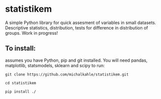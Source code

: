 # statistikem

A simple Python library for quick assesment of variables in small datasets. 
Descriptive statistics, distribution, tests for difference in distribution of groups.
Work in progress!

## To install:
assumes you have Python, pip and git installed. You will need pandas, matplotlib, statsmodels, sklearn and scipy to run:

`git clone https://github.com/michalkahle/statistikem.git`

`cd statistikem`

`pip install ./`
